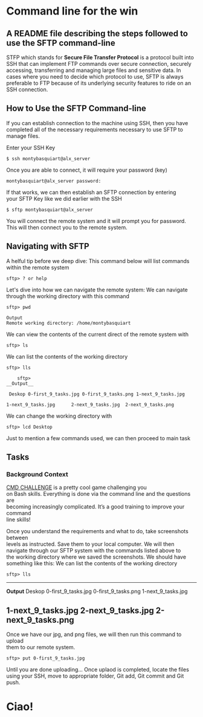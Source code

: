 # Command line for the win

## A README file describing the steps followed to use the SFTP command-line

   STFP which stands for **Secure File Transfer Protocol** is a protocol built into SSH that can implement FTP commands over secure connection, securely accessing, transferring and managing large files and sensitive data.
In cases where you need to decide which protocol to use, SFTP is always preferable to FTP because of its underlying security features to ride on an SSH connection.

## How to Use the SFTP Command-line
If you can establish connection to the machine using SSH, then you have completed all of the necessary requirements necessary to use SFTP to manage files.

Enter your SSH Key
```
$ ssh montybasquiart@alx_server
```
Once you are able to connect, it will require your password (key)
```
montybasquiart@alx_server password:
```

If that works, we can then establish an SFTP connection by entering\
your SFTP Key like we did earlier with the SSH
```
$ sftp montybasquiart@alx_server
```
You will connect the remote system and it will prompt you for password. This will then connect you to the remote system.
## Navigating with SFTP
A helful tip before we deep dive:
This command below will list commands within the remote system
```
sftp> ? or help
```
Let's dive into how we can navigate the remote system:
We can navigate through the working directory with this command
```
sftp> pwd
```
```sftp>
Output
Remote working directory: /home/montybasquiart
```
We can view the contents of the current direct of the remote system with
```
sftp> ls
```
We can list the contents of the working directory
```
sftp> lls
```

```
	sftp>
__Output__

 Deskop	0-first_9_tasks.jpg	0-first_9_tasks.png	1-next_9_tasks.jpg

1-next_9_tasks.jpg		2-next_9_tasks.jpg	2-next_9_tasks.png
```
We can change the working directory with
```
sftp> lcd Desktop
```
Just to mention a few commands used, we can then proceed to main task
##
## Tasks
### Background Context
[CMD CHALLENGE](https://cmdchallenge.com/) is a pretty cool game challenging you\
on Bash skills. Everything is done via the command line and the questions are\
becoming increasingly complicated. It’s a good training to improve your command\
line skills!

Once you understand the requirements and what to do, take screenshots between\
levels as instructed. Save them to your local computer.
We will then navigate through our SFTP system with the commands listed above to\
the working directory where we saved the screenshots.
We should have something like this:
We can list the contents of the working directory
```
sftp> lls
```
---
__Output__
Deskop  0-first_9_tasks.jpg     0-first_9_tasks.png     1-next_9_tasks.jpg

1-next_9_tasks.jpg              2-next_9_tasks.jpg      2-next_9_tasks.png
---
Once we have our jpg, and png files, we will then run this command to upload\
them to our remote system.
```
sftp> put 0-first_9_tasks.jpg
```
Until you are done uploading...
Once uplaod is completed, locate the files using your SSH, move to appropriate folder, Git add, Git commit and Git push.

# Ciao!
